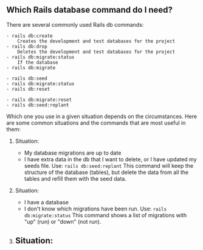 ## Which Rails database command do I need?

There are several commonly used Rails db commands:

    - rails db:create
        Creates the development and test databases for the project 
    - rails db:drop
        Deletes the development and test databases for the project 
    - rails db:migrate:status
        If the database
    - rails db:migrate
    
    - rails db:seed
    - rails db:migrate:status
    - rails db:reset

    - rails db:migrate:reset
    - rails db:seed:replant

Which one you use in a given situation depends on the circumstances. Here are some common situations and the commands that are most useful in them:

1. Situation: 
      - My database migrations are up to date
      - I have extra data in the db that I want to delete, or I have updated my seeds file.
    Use:
      `rails db:seed:replant`
      This command will keep the structure of the database (tables), but delete the data from all the tables and refill them with the seed data.

1. Situation:
      - I have a database
      - I don't know which migrations have been run.
    Use:
      `rails db:migrate:status`
      This command shows a list of migrations with "up" (run) or "down" (not run).

1. Situation:
      - 
